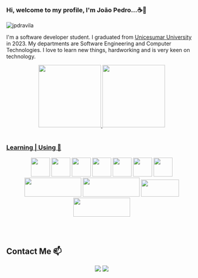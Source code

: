 ### <h3>Hi, welcome to my profile, I'm João Pedro...☕👋</h3>

<p align="left"> <img src="https://komarev.com/ghpvc/?username=jpdravila&label=Profile%20views&color=0e75b6&style=flat" alt="jpdravila" /> </p>


I'm a software developer student. I graduated from <a href="https://www.unicesumar.edu.br/home/">Unicesumar University</a> in 2023. My departments are Software Engineering and Computer Technologies. I love to learn new things, hardworking and is very keen on technology.

<div align="center">
  <a href="https://github.com/jpdravila">
  <img height="165em" src="https://github-readme-stats.vercel.app/api?username=jpdravila&show_icons=true&theme=blue-green&include_all_commits=true&count_private=true"/>
  <img height="165em" src="https://github-readme-stats.vercel.app/api/top-langs/?username=jpdravila&layout=compact&langs_count=7&theme=blue-green"/>
</div>

<br>
  
### Learning | Using 🧠
<div align="center">
<code><a href="https://spring.io" target="_blank"><img height="50" src="https://www.vectorlogo.zone/logos/springio/springio-ar21.svg"></a></code>
<code><a href="https://java.com" target="_blank"><img height="50" src="https://www.vectorlogo.zone/logos/java/java-ar21.svg"></a></code>
<code><a href="https://azure.microsoft.com/en-us" target="_blank"><img height="50" src="https://www.vectorlogo.zone/logos/microsoft_azure/microsoft_azure-ar21.svg"></a></code>
<code><a href="https://code.visualstudio.com" target="_blank"><img height="50" src="https://www.vectorlogo.zone/logos/visualstudio_code/visualstudio_code-ar21.svg"></a></code> 
<code><a href="https://git-scm.com/" target="_blank"><img height="50" src="https://www.vectorlogo.zone/logos/git-scm/git-scm-ar21.svg"></a></code>
<code><a href="https://hibernate.org/" target="_blank"><img height="50" src="https://www.vectorlogo.zone/logos/hibernate/hibernate-ar21.svg"></a></code>
<code><a href="https://www.docker.com" target="_blank"><img height="50" src="https://www.vectorlogo.zone/logos/docker/docker-ar21.svg"></a></code><br>
<code><a href="https://www.postgresql.org/" target="_blank"><img height="50" width="150" src="https://www.vectorlogo.zone/logos/postgresql/postgresql-horizontal.svg"></a></code>
<code><a href="https://www.mysql.com/" target="_blank"><img height="50" width="150" src="https://www.vectorlogo.zone/logos/mysql/mysql-horizontal.svg"></a></code>
<code><a href="https://www.jetbrains.com/" target="_blank"><img height="45" width="100" src="https://www.vectorlogo.zone/logos/jetbrains/jetbrains-ar21.svg"></a></code>
<code><a href="https://www.jenkins.io/" target="_blank"><img height="50" width="150" src="https://www.vectorlogo.zone/logos/jenkins/jenkins-ar21.svg"></a></code>
</div>

<br><br>
## Contact Me 📫

<div align="center">
  <a href = "mailto:jpdravila@gmail.com"><img src="https://img.shields.io/badge/-Gmail-%23333?style=for-the-badge&logo=gmail&logoColor=white" target="_blank"></a>
  <a href="https://www.linkedin.com/in/jo%C3%A3o-pedro-de-%C3%A1vila-santos-a6ba74150" target="_blank"><img src="https://img.shields.io/badge/-LinkedIn-%230077B5?style=for-the-badge&logo=linkedin&logoColor=white" target="_blank"></a> 
</div>
<br>

